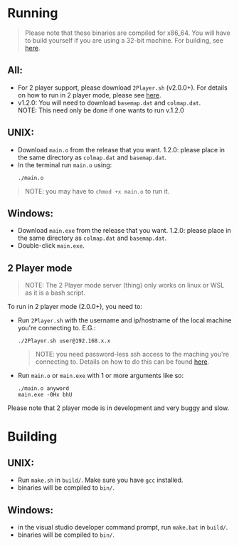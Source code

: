 <h1>Running</h1>
<blockquote>Please note that these binaries are compiled for x86_64. You will have to build yourself if you are using a 32-bit machine. For building, see <a href="#building">here</a>.</blockquote>
<h2>All:</h2>
<ul>
   <li>For 2 player support, please download <code>2Player.sh</code> (v2.0.0+). For details on how to run in 2 player mode, please see <a href="#2p">here</a>.</li>
   <li>v1.2.0: You will need to download <code>basemap.dat</code> and <code>colmap.dat</code>.<br />NOTE: This need only be done if one wants to run v.1.2.0</li>
</ul>
<h2>UNIX:</h2>
<ul>
   <li> Download <code>main.o</code> from the release that you want. 1.2.0: please place in the same directory as <code>colmap.dat</code> and <code>basemap.dat</code>.</li>
   <li> In the terminal run <code>main.o</code> using:</li>
   <pre><code>./main.o</code></pre>
</ul>
<blockquote>NOTE: you may have to <code>chmod +x main.o</code> to run it.</blockquote>
<h2>Windows:</h2>
<ul>
   <li>Download <code>main.exe</code> from the release that you want. 1.2.0: please place in the same directory as <code>colmap.dat</code> and <code>basemap.dat</code>.</li>
   <li>Double-click <code>main.exe</code>.</li>
</ul>
<h2 id="2p">2 Player mode</h2>
<blockquote>NOTE: The 2 Player mode server (thing) only works on linux or WSL as it is a bash script.</blockquote>
<p>To run in 2 player mode (2.0.0+), you need to:</p>
<ul>
   <li>Run <code>2Player.sh</code> with the username and ip/hostname of the local machine you're connecting to. E.G.:
      <pre><code>./2Player.sh user@192.168.x.x</code></pre>
      <blockquote>NOTE: you need password-less ssh access to the maching you're connecting to. Details on how to do this can be found <a href="http://www.linuxproblem.org/art_9.html">here</a>.</blockquote></li>
   <li>Run <code>main.o</code> or <code>main.exe</code> with 1 or more arguments like so:</li>
   <pre><code>./main.o anyword
main.exe -0Hx bhU</code></pre>
</ul>
<p>Please note that 2 player mode is in development and very buggy and slow.</p>
<h1 id="building">Building</h1>
<h2>UNIX:</h2>
<ul><li>Run <code>make.sh</code> in <code>build/</code>. Make sure you have <code>gcc</code> installed.</li>
<li>binaries will be compiled to <code>bin/</code>.</li></ul>
<h2>Windows:</h2>
<ul><li>in the visual studio developer command prompt, run <code>make.bat</code> in <code>build/</code>.</li>
<li>binaries will be compiled to <code>bin/</code>.</li></ul>
